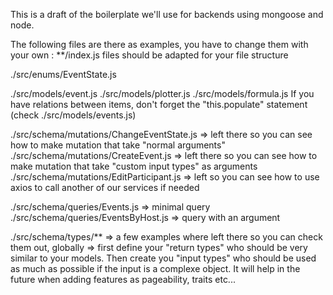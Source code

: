 This is a draft of the boilerplate we'll use for backends using mongoose and node.

The following files are there as examples, you have to change them with your own :
  **/index.js files should be adapted for your file structure

  ./src/enums/EventState.js

  ./src/models/event.js
  ./src/models/plotter.js
  ./src/models/formula.js
    If you have relations between items, don't forget the "this.populate" statement (check ./src/models/events.js)

  ./src/schema/mutations/ChangeEventState.js => left there so you can see how to make mutation that take "normal arguments"
  ./src/schema/mutations/CreateEvent.js => left there so you can see how to make mutation that take "custom input types" as arguments
  ./src/schema/mutations/EditParticipant.js => left so you can see how to use axios to call another of our services if needed

  ./src/schema/queries/Events.js => minimal query
  ./src/schema/queries/EventsByHost.js => query with an argument

  ./src/schema/types/** => a few examples where left there so you can check them out, globally => first define your "return types" who should be very similar to your models. Then create you "input types" who should be used as much as possible if the input is a complexe object. It will help in the future when adding features as pageability, traits etc...
